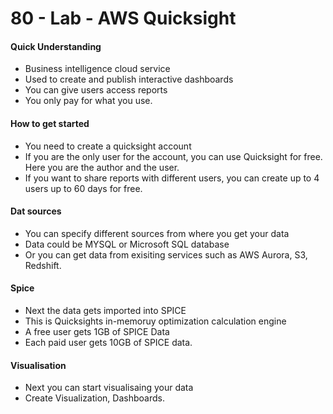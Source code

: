 # 80 - Lab - AWS Quicksight

#### Quick Understanding

* Business intelligence cloud service
* Used to create and publish interactive dashboards
* You can give users access reports
* You only pay for what you use.

#### How to get started

* You need to create a quicksight account
* If you are the only user for the account, you can use Quicksight for free. Here you are the author and the user.
* If you want to share reports with different users, you can create up to 4 users up to 60 days for free. 

#### Dat sources

* You can specify different sources from where you get your data
* Data could be MYSQL or Microsoft SQL database
* Or you can get data from exisiting services such as AWS Aurora, S3, Redshift.

#### Spice

* Next the data gets imported into SPICE
* This is Quicksights in-memoruy optimization calculation engine 
* A free user gets 1GB of SPICE Data
* Each paid user gets 10GB of SPICE data.

#### Visualisation 

* Next you can start visualisaing your data
* Create Visualization, Dashboards.












